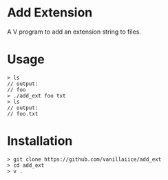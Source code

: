 # Add Extension

A V program to add an extension string to files.

# Usage

```
> ls
// output:
// foo
> ./add_ext foo txt
> ls
// output:
// foo.txt
```

# Installation

```
> git clone https://github.com/vanillaiice/add_ext
> cd add_ext
> v .
```
